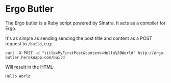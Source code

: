 Ergo Butler
===

The Ergo butler is a Ruby script powered by Sinatra. It acts as a compiler for Ergo.

It's as simple as sending sending the post title and content as a POST request to `/build`, e.g:

	curl -X POST -d "title=MyFirstPost&content=Hello%20World" http://ergo-butler.herokuapp.com/build

Will result in the HTML:

	Hello World
